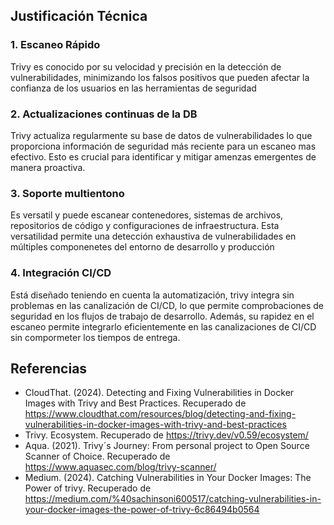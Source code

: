 ## Justificación Técnica

### 1. Escaneo Rápido
Trivy es conocido por su velocidad y precisión en la detección de vulnerabilidades, minimizando los falsos positivos que pueden afectar la confianza de los usuarios en las herramientas de seguridad

### 2. Actualizaciones continuas de la DB
Trivy actualiza regularmente su base de datos de vulnerabilidades lo que proporciona información de seguridad más reciente para un escaneo mas efectivo. Esto es crucial para identificar y mitigar amenzas emergentes de manera proactiva.

### 3. Soporte multientono
Es versatil y puede escanear contenedores, sistemas de archivos, repositorios de código y configuraciones de infraestructura. Esta versatilidad permite una detección exhaustiva de vulnerabilidades en múltiples componenetes del entorno de desarrollo y producción

### 4. Integración CI/CD
Está diseñado teniendo en cuenta la automatización, trivy integra sin problemas en las canalización de CI/CD, lo que permite comprobaciones de seguridad en los flujos de trabajo de desarrollo. Además, su rapidez en el escaneo permite integrarlo eficientemente en las canalizaciones de CI/CD sin compormeter los tiempos de entrega.

## Referencias
- CloudThat. (2024). Detecting and Fixing Vulnerabilities in Docker Images with Trivy and Best Practices. Recuperado de https://www.cloudthat.com/resources/blog/detecting-and-fixing-vulnerabilities-in-docker-images-with-trivy-and-best-practices
- Trivy. Ecosystem. Recuperado de https://trivy.dev/v0.59/ecosystem/
- Aqua. (2021). Trivy´s Journey: From personal project to Open Source Scanner of Choice. Recuperado de https://www.aquasec.com/blog/trivy-scanner/
- Medium. (2024). Catching Vulnerabilities in Your Docker Images: The Power of trivy. Recuperado de https://medium.com/%40sachinsoni600517/catching-vulnerabilities-in-your-docker-images-the-power-of-trivy-6c86494b0564
